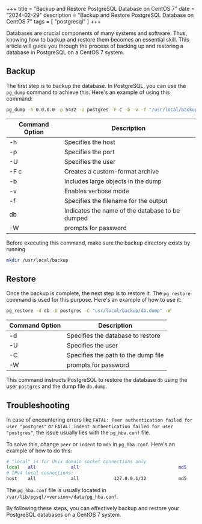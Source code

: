 +++
title = "Backup and Restore PostgreSQL Database on CentOS 7"
date = "2024-02-29"
description = "Backup and Restore PostgreSQL Database on CentOS 7"
tags = [
    "postgresql"
]
+++

Databases are crucial components of many systems and software. Thus, knowing how to backup and restore them becomes an essential skill. This article will guide you through the process of backing up and restoring a database in PostgreSQL on a CentOS 7 system.

## **Backup**

The first step is to backup the database. In PostgreSQL, you can use the `pg_dump` command to achieve this. Here's an example of using this command:

```bash
pg_dump -h 0.0.0.0 -p 5432 -U postgres -F c -b -v -f "/usr/local/backup/db.dump" db -W
```

| Command Option | Description |
| --- | --- |
| -h | Specifies the host |
| -p | Specifies the port |
| -U | Specifies the user |
| -F c | Creates a custom-format archive |
| -b | Includes large objects in the dump |
| -v | Enables verbose mode |
| -f | Specifies the filename for the output |
| db | Indicates the name of the database to be dumped |
| -W | prompts for password |

Before executing this command, make sure the backup directory exists by running

```bash
mkdir /usr/local/backup
```

## **Restore**

Once the backup is complete, the next step is to restore it. The `pg_restore` command is used for this purpose. Here's an example of how to use it:

```bash
pg_restore -d db -U postgres -C "usr/local/backup/db.dump" -W
```

| Command Option | Description |
| --- | --- |
| -d | Specifies the database to restore |
| -U | Specifies the user |
| -C | Specifies the path to the dump file |
| -W | prompts for password |

This command instructs PostgreSQL to restore the database `db` using the user `postgres` and the dump file `db.dump`.

## **Troubleshooting**

In case of encountering errors like `FATAL: Peer authentication failed for user "postgres"` or `FATAL: Indent authentication failed for user "postgres"`, the issue usually lies with the `pg_hba.conf` file.

To solve this, change `peer` or `indent` to `md5` in `pg_hba.conf`. Here's an example of how to do this:

```bash
# "local" is for Unix domain socket connections only
local   all             all                                     md5
# IPv4 local connections:
host    all             all             127.0.0.1/32            md5
```

The `pg_hba.conf` file is usually located in `/var/lib/pgsql/<version>/data/pg_hba.conf`.

By following these steps, you can effectively backup and restore your PostgreSQL databases on a CentOS 7 system.
